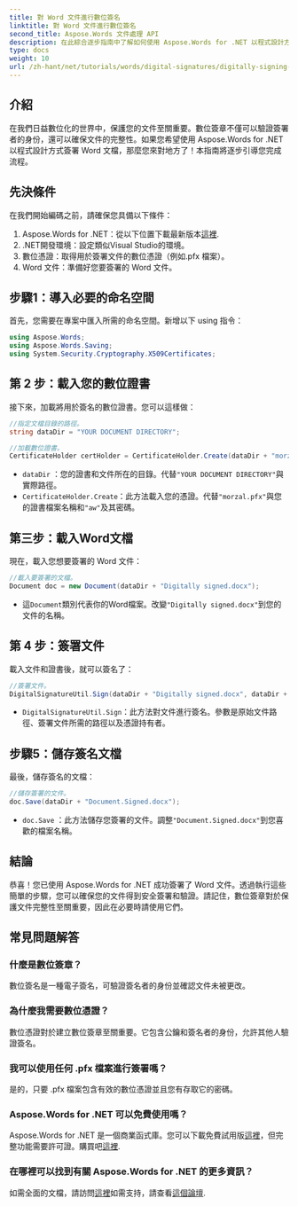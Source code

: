 ```yaml
---
title: 對 Word 文件進行數位簽名
linktitle: 對 Word 文件進行數位簽名
second_title: Aspose.Words 文件處理 API
description: 在此綜合逐步指南中了解如何使用 Aspose.Words for .NET 以程式設計方式簽署 Word 文件。
type: docs
weight: 10
url: /zh-hant/net/tutorials/words/digital-signatures/digitally-signing-word-document/
---
```

## 介紹

在我們日益數位化的世界中，保護您的文件至關重要。數位簽章不僅可以驗證簽署者的身份，還可以確保文件的完整性。如果您希望使用 Aspose.Words for .NET 以程式設計方式簽署 Word 文檔，那麼您來對地方了！本指南將逐步引導您完成流程。

## 先決條件

在我們開始編碼之前，請確保您具備以下條件：

1.  Aspose.Words for .NET：從以下位置下載最新版本[這裡](https://releases.aspose.com/words/net/).
2. .NET開發環境：設定類似Visual Studio的環境。
3. 數位憑證：取得用於簽署文件的數位憑證（例如.pfx 檔案）。
4. Word 文件：準備好您要簽署的 Word 文件。

## 步驟1：導入必要的命名空間

首先，您需要在專案中匯入所需的命名空間。新增以下 using 指令：

```csharp
using Aspose.Words;
using Aspose.Words.Saving;
using System.Security.Cryptography.X509Certificates;
```

## 第 2 步：載入您的數位證書

接下來，加載將用於簽名的數位證書。您可以這樣做：

```csharp
//指定文檔目錄的路徑。
string dataDir = "YOUR DOCUMENT DIRECTORY";

//加載數位證書。
CertificateHolder certHolder = CertificateHolder.Create(dataDir + "morzal.pfx", "aw");
```

- `dataDir` ：您的證書和文件所在的目錄。代替`"YOUR DOCUMENT DIRECTORY"`與實際路徑。
- `CertificateHolder.Create`：此方法載入您的憑證。代替`"morzal.pfx"`與您的證書檔案名稱和`"aw"`及其密碼。

## 第三步：載入Word文檔

現在，載入您想要簽署的 Word 文件：

```csharp
//載入要簽署的文檔。
Document doc = new Document(dataDir + "Digitally signed.docx");
```

- 這`Document`類別代表你的Word檔案。改變`"Digitally signed.docx"`到您的文件的名稱。

## 第 4 步：簽署文件

載入文件和證書後，就可以簽名了：

```csharp
//簽署文件。
DigitalSignatureUtil.Sign(dataDir + "Digitally signed.docx", dataDir + "Document.Signed.docx", certHolder);
```

- `DigitalSignatureUtil.Sign`：此方法對文件進行簽名。參數是原始文件路徑、簽署文件所需的路徑以及憑證持有者。

## 步驟5：儲存簽名文檔

最後，儲存簽名的文檔：

```csharp
//儲存簽署的文件。
doc.Save(dataDir + "Document.Signed.docx");
```

- `doc.Save` ：此方法儲存您簽署的文件。調整`"Document.Signed.docx"`到您喜歡的檔案名稱。

## 結論

恭喜！您已使用 Aspose.Words for .NET 成功簽署了 Word 文件。透過執行這些簡單的步驟，您可以確保您的文件得到安全簽署和驗證。請記住，數位簽章對於保護文件完整性至關重要，因此在必要時請使用它們。

## 常見問題解答

### 什麼是數位簽章？
數位簽名是一種電子簽名，可驗證簽名者的身份並確認文件未被更改。

### 為什麼我需要數位憑證？
數位憑證對於建立數位簽章至關重要。它包含公鑰和簽名者的身份，允許其他人驗證簽名。

### 我可以使用任何 .pfx 檔案進行簽署嗎？
是的，只要 .pfx 檔案包含有效的數位憑證並且您有存取它的密碼。

### Aspose.Words for .NET 可以免費使用嗎？
 Aspose.Words for .NET 是一個商業函式庫。您可以下載免費試用版[這裡](https://releases.aspose.com/)，但完整功能需要許可證。購買吧[這裡](https://purchase.aspose.com/buy).

### 在哪裡可以找到有關 Aspose.Words for .NET 的更多資訊？
如需全面的文檔，請訪問[這裡](https://reference.aspose.com/words/net/)如需支持，請查看[這個論壇](https://forum.aspose.com/c/words/8).